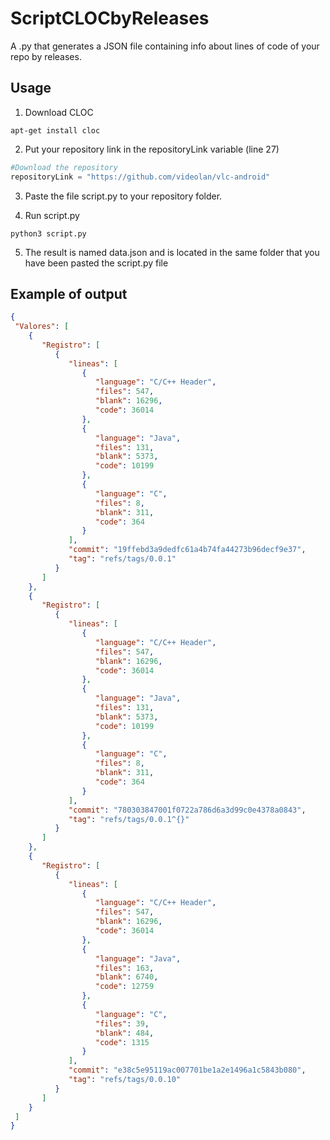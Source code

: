 # ScriptCLOCbyReleases
A .py that generates a JSON file containing info about lines of code of your repo by releases.

## Usage

1. Download CLOC

```
apt-get install cloc
```

2. Put your repository link in the repositoryLink variable (line 27)
  ```python
#Download the repository
repositoryLink = "https://github.com/videolan/vlc-android"
```
3. Paste the file script.py to your repository folder.

4. Run script.py
```
python3 script.py
```

5. The result is named data.json and is located in the same folder that you have been pasted the script.py file

## Example of output
  ```json
{
   "Valores": [
      {
         "Registro": [
            {
               "lineas": [
                  {
                     "language": "C/C++ Header",
                     "files": 547,
                     "blank": 16296,
                     "code": 36014
                  },
                  {
                     "language": "Java",
                     "files": 131,
                     "blank": 5373,
                     "code": 10199
                  },
                  {
                     "language": "C",
                     "files": 8,
                     "blank": 311,
                     "code": 364
                  }
               ],
               "commit": "19ffebd3a9dedfc61a4b74fa44273b96decf9e37",
               "tag": "refs/tags/0.0.1"
            }
         ]
      },
      {
         "Registro": [
            {
               "lineas": [
                  {
                     "language": "C/C++ Header",
                     "files": 547,
                     "blank": 16296,
                     "code": 36014
                  },
                  {
                     "language": "Java",
                     "files": 131,
                     "blank": 5373,
                     "code": 10199
                  },
                  {
                     "language": "C",
                     "files": 8,
                     "blank": 311,
                     "code": 364
                  }
               ],
               "commit": "780303847001f0722a786d6a3d99c0e4378a0843",
               "tag": "refs/tags/0.0.1^{}"
            }
         ]
      },
      {
         "Registro": [
            {
               "lineas": [
                  {
                     "language": "C/C++ Header",
                     "files": 547,
                     "blank": 16296,
                     "code": 36014
                  },
                  {
                     "language": "Java",
                     "files": 163,
                     "blank": 6740,
                     "code": 12759
                  },
                  {
                     "language": "C",
                     "files": 39,
                     "blank": 484,
                     "code": 1315
                  }
               ],
               "commit": "e38c5e95119ac007701be1a2e1496a1c5843b080",
               "tag": "refs/tags/0.0.10"
            }
         ]
      }
   ]
}
```
